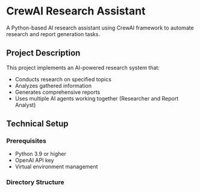 # CrewAI Research Assistant

A Python-based AI research assistant using CrewAI framework to automate research and report generation tasks.

## Project Description

This project implements an AI-powered research system that:
- Conducts research on specified topics
- Analyzes gathered information
- Generates comprehensive reports
- Uses multiple AI agents working together (Researcher and Report Analyst)

## Technical Setup

### Prerequisites
- Python 3.9 or higher
- OpenAI API key
- Virtual environment management

### Directory Structure 